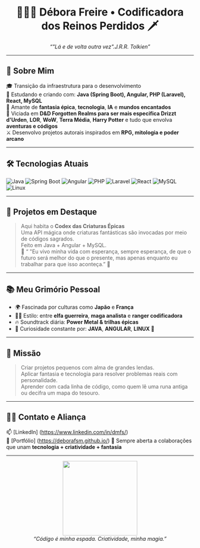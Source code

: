 <h1 align="center">🧝🏻‍♀️ Débora Freire • Codificadora dos Reinos Perdidos 🗡️</h1>
<p align="center">
  <em>“"Lá e de volta outra vez".J.R.R. Tolkien”</em>  
</p>

---

## 🧙 Sobre Mim


🎓 Transição da infraestrutura para o desenvolvimento  
🧠 Estudando e criando com: **Java (Spring Boot), Angular, PHP (Laravel), React, MySQL**  
🧩 Amante de **fantasia épica**, **tecnologia**, **IA** e **mundos encantados**  
🎲 Viciada em **D&D  Forgotten Realms para ser mais especifica Drizzt d'Urden**, **LOR**, **WoW**, **Terra Média**, **Harry Potter** e tudo que envolva **aventuras e códigos**  
⚔️ Desenvolvo projetos autorais inspirados em **RPG, mitologia e poder arcano**

---

## 🛠️ Tecnologias Atuais

![Java](https://img.shields.io/badge/-Java-000?style=flat&logo=openjdk&logoColor=white)
![Spring Boot](https://img.shields.io/badge/-SpringBoot-6DB33F?style=flat&logo=springboot&logoColor=white)
![Angular](https://img.shields.io/badge/-Angular-DD0031?style=flat&logo=angular&logoColor=white)
![PHP](https://img.shields.io/badge/-PHP-777BB4?style=flat&logo=php&logoColor=white)
![Laravel](https://img.shields.io/badge/-Laravel-F55247?style=flat&logo=laravel&logoColor=white)
![React](https://img.shields.io/badge/-React-61DAFB?style=flat&logo=react&logoColor=black)
![MySQL](https://img.shields.io/badge/-MySQL-4479A1?style=flat&logo=mysql&logoColor=white)
![Linux](https://img.shields.io/badge/-Linux-FCC624?style=flat&logo=linux&logoColor=black)

---

## 🌌 Projetos em Destaque

> Aqui habita o **Codex das Criaturas Épicas**  
> Uma API mágica onde criaturas fantásticas são invocadas por meio de códigos sagrados.  
> Feito em Java + Angular + MySQL.  
🔮 “ "Eu vivo minha vida com esperança, sempre esperança, de que o futuro será melhor do que o presente, mas apenas enquanto eu trabalhar para que isso aconteça.” 
📜

---

## 📚 Meu Grimório Pessoal

- 🌍 Fascinada por culturas como **Japão** e **França**
- 🧝‍♀️ Estilo: entre **elfa guerreira**, **maga analista** e **ranger codificadora**
- 🔥 Soundtrack diária: **Power Metal & trilhas épicas**
- 🧪 Curiosidade constante por: **JAVA**, **ANGULAR**, **LINUX 🐧**

---

## 🧭 Missão

> Criar projetos pequenos com alma de grandes lendas.  
> Aplicar fantasia e tecnologia para resolver problemas reais com personalidade.  
> Aprender com cada linha de código, como quem lê uma runa antiga ou decifra um mapa do tesouro.

---

## 🧙‍♀️ Contato e Aliança

📫 [LinkedIn] (https://www.linkedin.com/in/dmfs/)  
📁 [Portfólio] (https://deborafsm.github.io/)
🧩 Sempre aberta a colaborações que unam **tecnologia + criatividade + fantasia**

---

<p align="center">
  <img src="https://media.tenor.com/T0I-QMcjtzUAAAAC/magic-cast.gif" width="200"/><br>
  <em>“Código é minha espada. Criatividade, minha magia.”</em>
</p>
